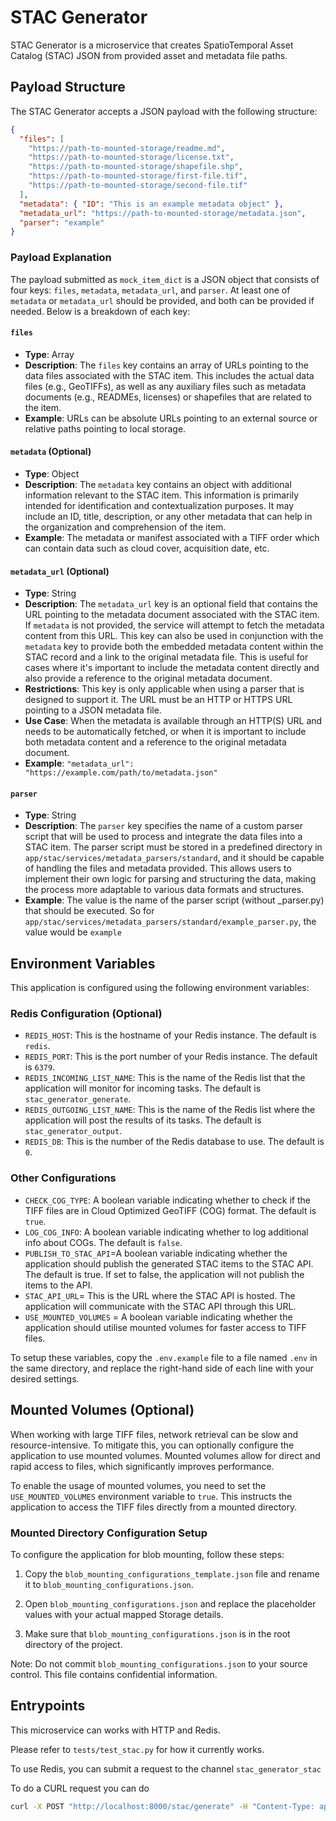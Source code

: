 # STAC Generator

STAC Generator is a microservice that creates SpatioTemporal Asset Catalog (STAC) JSON from provided asset and metadata file paths.

## Payload Structure

The STAC Generator accepts a JSON payload with the following structure:

```json
{
  "files": [
    "https://path-to-mounted-storage/readme.md",
    "https://path-to-mounted-storage/license.txt",
    "https://path-to-mounted-storage/shapefile.shp",
    "https://path-to-mounted-storage/first-file.tif",
    "https://path-to-mounted-storage/second-file.tif"
  ],
  "metadata": { "ID": "This is an example metadata object" },
  "metadata_url": "https://path-to-mounted-storage/metadata.json",
  "parser": "example"
}
```

### Payload Explanation

The payload submitted as `mock_item_dict` is a JSON object that consists of four keys: `files`, `metadata`, `metadata_url`, and `parser`. At least one of `metadata` or `metadata_url` should be provided, and both can be provided if needed. Below is a breakdown of each key:

#### `files`

- **Type**: Array
- **Description**: The `files` key contains an array of URLs pointing to the data files associated with the STAC item. This includes the actual data files (e.g., GeoTIFFs), as well as any auxiliary files such as metadata documents (e.g., READMEs, licenses) or shapefiles that are related to the item.
- **Example**: URLs can be absolute URLs pointing to an external source or relative paths pointing to local storage.

#### `metadata` (Optional)

- **Type**: Object
- **Description**: The `metadata` key contains an object with additional information relevant to the STAC item. This information is primarily intended for identification and contextualization purposes. It may include an ID, title, description, or any other metadata that can help in the organization and comprehension of the item.
- **Example**: The metadata or manifest associated with a TIFF order which can contain data such as cloud cover, acquisition date, etc.

#### `metadata_url` (Optional)

- **Type**: String
- **Description**: The `metadata_url` key is an optional field that contains the URL pointing to the metadata document associated with the STAC item. If `metadata` is not provided, the service will attempt to fetch the metadata content from this URL. This key can also be used in conjunction with the `metadata` key to provide both the embedded metadata content within the STAC record and a link to the original metadata file. This is useful for cases where it's important to include the metadata content directly and also provide a reference to the original metadata document.
- **Restrictions**: This key is only applicable when using a parser that is designed to support it. The URL must be an HTTP or HTTPS URL pointing to a JSON metadata file.
- **Use Case**: When the metadata is available through an HTTP(S) URL and needs to be automatically fetched, or when it is important to include both metadata content and a reference to the original metadata document.
- **Example**: `"metadata_url": "https://example.com/path/to/metadata.json"`

#### `parser`

- **Type**: String
- **Description**: The `parser` key specifies the name of a custom parser script that will be used to process and integrate the data files into a STAC item. The parser script must be stored in a predefined directory in `app/stac/services/metadata_parsers/standard`, and it should be capable of handling the files and metadata provided. This allows users to implement their own logic for parsing and structuring the data, making the process more adaptable to various data formats and structures.
- **Example**: The value is the name of the parser script (without \_parser.py) that should be executed. So for `app/stac/services/metadata_parsers/standard/example_parser.py`, the value would be `example`

## Environment Variables

This application is configured using the following environment variables:

### Redis Configuration (Optional)

- `REDIS_HOST`: This is the hostname of your Redis instance. The default is `redis`.
- `REDIS_PORT`: This is the port number of your Redis instance. The default is `6379`.
- `REDIS_INCOMING_LIST_NAME`: This is the name of the Redis list that the application will monitor for incoming tasks. The default is `stac_generator_generate`.
- `REDIS_OUTGOING_LIST_NAME`: This is the name of the Redis list where the application will post the results of its tasks. The default is `stac_generator_output`.
- `REDIS_DB`: This is the number of the Redis database to use. The default is `0`.

### Other Configurations

- `CHECK_COG_TYPE`: A boolean variable indicating whether to check if the TIFF files are in Cloud Optimized GeoTIFF (COG) format. The default is `true`.
- `LOG_COG_INFO`: A boolean variable indicating whether to log additional info about COGs. The default is `false`.
- `PUBLISH_TO_STAC_API`=A boolean variable indicating whether the application should publish the generated STAC items to the STAC API. The default is true. If set to false, the application will not publish the items to the API.
- `STAC_API_URL`= This is the URL where the STAC API is hosted. The application will communicate with the STAC API through this URL.
- `USE_MOUNTED_VOLUMES` = A boolean variable indicating whether the application should utilise mounted volumes for faster access to TIFF files.

To setup these variables, copy the `.env.example` file to a file named `.env` in the same directory, and replace the right-hand side of each line with your desired settings.

## Mounted Volumes (Optional)

When working with large TIFF files, network retrieval can be slow and resource-intensive. To mitigate this, you can optionally configure the application to use mounted volumes. Mounted volumes allow for direct and rapid access to files, which significantly improves performance.

To enable the usage of mounted volumes, you need to set the `USE_MOUNTED_VOLUMES` environment variable to `true`. This instructs the application to access the TIFF files directly from a mounted directory. 

### Mounted Directory Configuration Setup

To configure the application for blob mounting, follow these steps:

1. Copy the `blob_mounting_configurations_template.json` file and rename it to `blob_mounting_configurations.json`.

2. Open `blob_mounting_configurations.json` and replace the placeholder values with your actual mapped Storage details.

3. Make sure that `blob_mounting_configurations.json` is in the root directory of the project.

Note: Do not commit `blob_mounting_configurations.json` to your source control. This file contains confidential information.

## Entrypoints

This microservice can works with HTTP and Redis.

Please refer to `tests/test_stac.py` for how it currently works.

To use Redis, you can submit a request to the channel `stac_generator_stac`

To do a CURL request you can do

```bash
curl -X POST "http://localhost:8000/stac/generate" -H "Content-Type: application/json" -d '{"files": ["https://path-to-mounted-storage.com/readme.md", "https://path-to-mounted-storage.com/license.txt", "https://path-to-mounted-storage.com/shapefile.shp", "manual-upload-storage-blob/017078204010_01_20AUG12110524-S3DS-017078204010_01_P001.TIF"], "metadata": {"ID": "017078204010_01_20AUG12110524-S3DS-017078204010_01_P001"}, "parser": "example"}'
```
